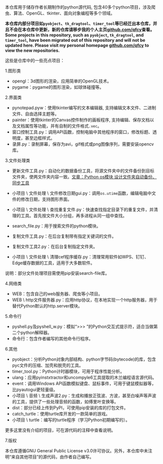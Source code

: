 本仓库用于储存作者长期制作的python源代码, 包含40多个python项目，涉及爬虫、算法、OpenGL、tkinter、面向对象编程等多个领域。  

**本仓库内部分项目如`pyobject`、`tk_dragtool`、`timer_tool`等已经迁出本仓库，并且不会在本仓库中更新，新的仓库请移步我的个人主页[github.com/qfcy](https://github.com/qfcy)查看。**  
**Some projects in this repository, such as `pyobject`, `tk_dragtool`, and `timer_tool`, have been migrated out of this repository and will not be updated here. Please visit my personal homepage [github.com/qfcy](https://github.com/qfcy) to view the new repositories.**  

这些是仓库中的一些亮点项目：

1.图形类
- opengl：3d图形的渲染，应用简单的OpenGL技术。
- pygame：pygame的图形渲染，如球体碰撞等。

2.界面类
- pynotepad.pyw：使用tkinter编写的文本编辑器, 支持编辑文本文件、二进制文件、自由选择主题等。
- painter：使用tkinter的Canvas控件制作的画板程序, 支持编辑、保存文档以及文档属性等功能，并有自制的文件格式`.vec`。
- 窗口控制工具.py：调用API函数，控制电脑中其他程序的窗口，修改标题、透明度，甚至边框样式。
- 录屏.py：录制屏幕，保存为avi，gif格式或png图像序列，需要安装opencv库。

3.文件处理类
- 更新文件工具.py：自动化的数据备份工具，将源文件夹中的文件备份到目标文件夹，使两文件夹内容一致。[文章：Python os模块 设计文件夹自动备份、同步工具](https://blog.csdn.net/qfcy_/article/details/125897258)
- 小项目 \ 文件处理 \ 文件修改日期gui.py：调用`os.utime`函数，编辑电脑中文件的修改日期，支持图形界面。
- 小项目 \ 文件处理 \ 查找重复文件.py：快速查找指定目录下的重复文件，并清理的工具。首先按文件大小分组，再多进程从同一组中查找。

- search_file.py：用于搜索文件的python模块。
- 复制文件工具.py：在后台复制带有指定关键词的文件。
- 复制文件工具2.py：在后台复制指定文件夹。
- 小项目 \ 文件处理 \ 清理cef程序缓存.py：清理常用软件如WPS、钉钉、Edge缓存数据的工具，适用于大多数软件。

说明：部分文件处理项目需使用pip安装search-file库。

4.网络类
- WEB：包含自己的web服务器、爬虫等小项目。
- WEB \ http文件服务器.py：应用http协议，在本地实现一个http服务器，用于替代Python默认的http.server模块。

5.命令行
- pyshell.py及pyshell_w.py：模拟“>>> ”的Python交互式提示符，适合当做第二个python解释器。
- 命令行：包含作者编写的其他命令行程序。

6.其他
- pyobject：分析Python对象内部结构、python字节码(bytecode)的库，包含pyc文件的压缩、加壳和脱壳的工具。
- timer_tool.py：Python计时器模块，可用于程序性能分析。
- ulang：应用pyinstxtractor和uncompyle6工具提取的木兰编程语言源代码。
- event：调用Windows API函数模拟键盘、鼠标事件，可用于键鼠模拟器等，比pyautogui更轻量级。
- 小项目 \ 音频 \ 生成声波2.py：生成和播放正弦波、方波，甚至白噪声等声波的工具，提供了一些处理音频的函数，如傅里叶变换等。
- dist：部分已经上传到PyPI，可使用pip安装的库的打包文件。
- catch_turtle：使用turtle库开发的一款简单的游戏。
- 小项目 \ turtle：编写的turtle程序（学习Python初期编写的）。

更多这里没有介绍的项目，可在源代码的注释中查看说明。

7.版权

本仓库遵循GNU General Public License v3.0许可协议。另外，本仓库中未注明“来自其他项目”的源代码，由作者自己编写。
